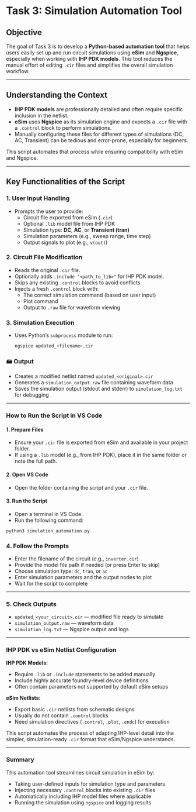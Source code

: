 # Task 3: Simulation Automation Tool

## Objective

The goal of Task 3 is to develop a **Python-based automation tool** that helps users easily set up and run circuit simulations using **eSim** and **Ngspice**, especially when working with **IHP PDK models**. This tool reduces the manual effort of editing `.cir` files and simplifies the overall simulation workflow.

---

## Understanding the Context

- **IHP PDK models** are professionally detailed and often require specific inclusion in the netlist.
- **eSim** uses **Ngspice** as its simulation engine and expects a `.cir` file with a `.control` block to perform simulations.
- Manually configuring these files for different types of simulations (DC, AC, Transient) can be tedious and error-prone, especially for beginners.

This script automates that process while ensuring compatibility with eSim and Ngspice.

---

## Key Functionalities of the Script

### 1. **User Input Handling**
- Prompts the user to provide:
  - Circuit file exported from eSim (`.cir`)
  - Optional `.lib` model file from IHP PDK
  - Simulation type: **DC**, **AC**, or **Transient (tran)**
  - Simulation parameters (e.g., sweep range, time step)
  - Output signals to plot (e.g., `v(out)`)

### 2. **Circuit File Modification**
- Reads the original `.cir` file.
- Optionally adds `.include "<path_to_lib>"` for IHP PDK model.
- Skips any existing `.control` blocks to avoid conflicts.
- Injects a fresh `.control` block with:
  - The correct simulation command (based on user input)
  - Plot command
  - Output to `.raw` file for waveform viewing

### 3. **Simulation Execution**
- Uses Python’s `subprocess` module to run:

  ```bash
  ngspice updated_<filename>.cir
  ```
### 🖴 Output

- Creates a modified netlist named `updated_<original>.cir`
- Generates a `simulation_output.raw` file containing waveform data
- Saves the simulation output (stdout and stderr) to `simulation_log.txt` for debugging

---

### How to Run the Script in VS Code

#### 1. Prepare Files
- Ensure your `.cir` file is exported from eSim and available in your project folder.
- If using a `.lib` model (e.g., from IHP PDK), place it in the same folder or note the full path.

#### 2. Open VS Code
- Open the folder containing the script and your `.cir` file.

#### 3. Run the Script
- Open a terminal in VS Code.
- Run the following command:

```bash
python3 simulation_automation.py
```

### 4. Follow the Prompts

- Enter the filename of the circuit (e.g., `inverter.cir`)
- Provide the model file path if needed (or press Enter to skip)
- Choose simulation type: `dc`, `tran`, or `ac`
- Enter simulation parameters and the output nodes to plot
- Wait for the script to complete

---

### 5. Check Outputs

- `updated_<your_circuit>.cir` — modified file ready to simulate
- `simulation_output.raw` — waveform data
- `simulation_log.txt` — Ngspice output and logs

---

### IHP PDK vs eSim Netlist Configuration

**IHP PDK Models:**
- Require `.lib` or `.include` statements to be added manually
- Include highly accurate foundry-level device definitions
- Often contain parameters not supported by default eSim setups

**eSim Netlists:**
- Export basic `.cir` netlists from schematic designs
- Usually do not contain `.control` blocks
- Need simulation directives (`.control`, `.plot`, `.endc`) for execution

This script automates the process of adapting IHP-level detail into the simpler, simulation-ready `.cir` format that eSim/Ngspice understands.

---

### Summary

This automation tool streamlines circuit simulation in eSim by:

- Taking user-defined inputs for simulation type and parameters
- Injecting necessary `.control` blocks into existing `.cir` files
- Automatically including IHP model files where applicable
- Running the simulation using `ngspice` and logging results

